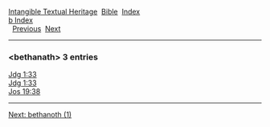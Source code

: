 [Intangible Textual Heritage](../../index)  [Bible](../index) 
[Index](index)   
[b Index](_b_)  
  [Previous](c01340)  [Next](c01342) 

------------------------------------------------------------------------

### &lt;bethanath&gt; 3 entries

[Jdg 1:33](../kjv/jdg001.htm#033)  
[Jdg 1:33](../kjv/jdg001.htm#033)  
[Jos 19:38](../kjv/jos019.htm#038)  

------------------------------------------------------------------------

[Next: bethanoth (1)](c01342)
